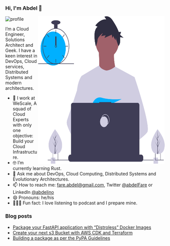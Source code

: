 ### Hi, I'm Abdel 👋

<img src="https://github-readme-stats.vercel.app/api?username=abdelino17&&show_icons=true&title_color=ffffff&icon_color=ffd974&text_color=ffffff&bg_color=091012" alt="profile">

<img align="right" src="https://github.com/abdelino17/abdelino17/blob/main/undraw_dev_productivity_umsq.svg" alt="Illustration of a productive dev" width=400px height=465px/>

I’m a Cloud Engineer, Solutions Architect and Geek. I have a keen interest in DevOps, Cloud services, Distributed Systems and modern architectures.

- 📱     I work at WeScale, A squad of Cloud Experts with only one objective: Build your Cloud Infrastructure.
- 🤓    I’m currently learning Rust.
- 💬    Ask me about DevOps, Cloud Computing, Distributed Systems and Evolutionary Architectures.
- 📫    How to reach me: fare.abdel@gmail.com, Twitter [@abdelFare](https://twitter.com/abdelFare) or LinkedIn [@abdelino](https://www.linkedin.com/in/abdelino)
- 😄    Pronouns: he/his
- 🚴🏽‍♀️  Fun fact: I love listening to podcast and I prepare mine.

### Blog posts
- [Package your FastAPI application with “Distroless” Docker Images](https://dev.to/abdelino17/package-your-fastapi-application-with-distroless-docker-images-16k9)
- [Create your next s3 Bucket with AWS CDK and Terraform](https://dev.to/abdelino17/create-your-next-s3-bucket-with-aws-cdk-and-terraform-3359)
- [Building a package as per the PyPA Guidelines](https://dev.to/abdelino17/building-a-package-as-per-the-pypa-guidelines-1h4)
